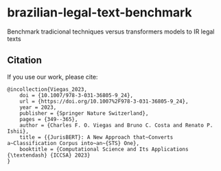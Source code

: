 # brazilian-legal-text-benchmark
Benchmark tradicional techniques versus transformers models to IR legal texts

## Citation
If you use our work, please cite:

```
@incollection{Viegas_2023,
	doi = {10.1007/978-3-031-36805-9_24},
	url = {https://doi.org/10.1007%2F978-3-031-36805-9_24},
	year = 2023,
	publisher = {Springer Nature Switzerland},
	pages = {349--365},
	author = {Charles F. O. Viegas and Bruno C. Costa and Renato P. Ishii},
	title = {{JurisBERT}: A New Approach that~Converts a~Classification Corpus into~an~{STS} One},
	booktitle = {Computational Science and Its Applications {\textendash} {ICCSA} 2023}
}
```
